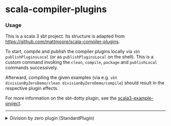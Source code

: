 # scala-compiler-plugins

### Usage

This is a scala 3 sbt project. Its structure is adapted from https://github.com/mattmoore/scala-compiler-plugins.

To start, compile and publish the compiler plugins locally via `sbt publishPluginsLocal` (or as `publishPluginsLocal` on the shell). This is a custom command invoking the `clean`, `compile`, `package` and `publishLocal` commands successively.

Afterward, compiling the given examples (via e.g. `sbt divisionByZeroDemo/clean divisionByZeroDemo/compile`) should result in the respective plugin effects.

For more information on the sbt-dotty plugin, see the
[scala3-example-project](https://github.com/scala/scala3-example-project/blob/main/README.md).

-----

<details>
<summary>Division by zero plugin (StandardPlugin)</summary>
When this plugin is activated, dividing by zero will throw a compiler error.
</details>